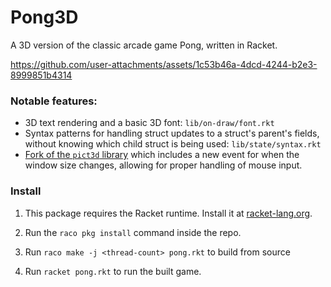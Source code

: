 Pong3D
===
A 3D version of the classic arcade game Pong, written in Racket.

https://github.com/user-attachments/assets/1c53b46a-4dcd-4244-b2e3-8999851b4314

### Notable features:

- 3D text rendering and a basic 3D font: `lib/on-draw/font.rkt`
- Syntax patterns for handling struct updates to a struct's parent's fields,
  without knowing which child struct is being used: `lib/state/syntax.rkt`
- [Fork of the `pict3d` library](https://github.com/ThoseGrapefruits/pict3d)
  which includes a new event for when the window size changes, allowing for
  proper handling of mouse input.

### Install

1. This package requires the Racket runtime. Install it at
   [racket-lang.org](https://racket-lang.org/).

2. Run the `raco pkg install` command inside the repo.

3. Run `raco make -j <thread-count> pong.rkt` to build from source

4. Run `racket pong.rkt` to run the built game.
